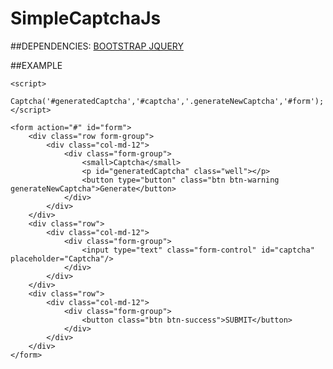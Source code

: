 # SimpleCaptchaJs

##DEPENDENCIES:
[BOOTSTRAP ](http://getbootstrap.com/getting-started/)
[JQUERY ](http://jquery.com/download/)

##EXAMPLE

```
<script>
	Captcha('#generatedCaptcha','#captcha','.generateNewCaptcha','#form');
</script>

<form action="#" id="form">
	<div class="row form-group">
		<div class="col-md-12">
			<div class="form-group">
				<small>Captcha</small>
				<p id="generatedCaptcha" class="well"></p>
				<button type="button" class="btn btn-warning generateNewCaptcha">Generate</button>
			</div>
		</div>
	</div>
	<div class="row">
		<div class="col-md-12">
			<div class="form-group">
				<input type="text" class="form-control" id="captcha" placeholder="Captcha"/>
			</div>
		</div>
	</div>
	<div class="row">
		<div class="col-md-12">
			<div class="form-group">
				<button class="btn btn-success">SUBMIT</button>
			</div>
		</div>
	</div>
</form>
```